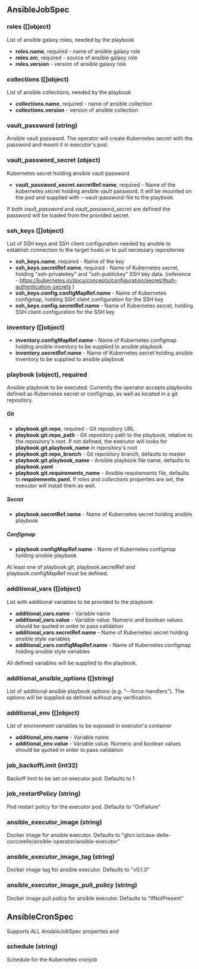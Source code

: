 ## AnsibleJobSpec
### roles ([]object)
List of ansible galaxy roles, needed by the playbook
- **roles.name**, required - name of ansible galaxy role
- **roles.src**, required - source of ansible galaxy role
- **roles.version** - version of ansible galaxy role
### collections ([]object)
List of ansible collections, needed by the playbook
- **collections.name**, required - name of ansible collection
- **collections.version** - version of ansible collection
### vault_password (string)
Ansible vault password. The operator will create Kubernetes secret with the password and mount it in executor's pod.
### vault_password_secret (object)
Kubernetes secret holding ansible vault password
- **vault_password_secret.secretRef.name**, required - Name of the kubernetes secret holding ansible vault password. It will be mounted on the pod and supplied with --vault-password-file to the playbook.

If both *vault_password* and *vault_password_secret* are defined the password will be loaded from the provided secret.
### ssh_keys ([]object)
List of SSH keys and SSH client configuration needed by ansible to establish connection to the target hosts or to pull necessary repositories
- **ssh_keys.name**, required - Name of the key
- **ssh_keys.secretRef.name**, required - Name of Kubernetes secret, holding "ssh-privatekey" and "ssh-publickey" SSH key data. (reference - https://kubernetes.io/docs/concepts/configuration/secret/#ssh-authentication-secrets )
- **ssh_keys.config.configMapRef.name** - Name of Kubernetes configmap, holding SSH client configuration for the SSH key
- **ssh_keys.config.secretRef.name** - Name of Kubernetes secret, holding SSH client configuration for the SSH key
### inventory ([]object)
- **inventory.configMapRef.name** - Name of Kubernetes configmap holding ansible inventory to be supplied to ansible playbook
- **inventory.secretRef.name** - Name of Kubernetes secret holding ansible inventory to be supplied to ansible playbook
### playbook (object), required
Ansible playbook to be executed. Currently the operator accepts playbooks defined as Kubernetes secret or configmap, as well as located in a git repository.
##### Git
- **playbook.git.repo**, required - Git repository URL
- **playbook.git.repo_path** - Git repository path to the playbook, relative to the repository's root. If not defined, the executor will looks for **playbook.git.playbook_name** in repository's root
- **playbook.git.repo_branch** - Git repository branch, defaults to master
- **playbook.git.playbook_name** - Ansible playbook file name, defaults to **playbook.yaml**
- **playbook.git.requirements_name** - Ansible requirements file, defaults to **requirements.yaml**. If *roles* and *collections* properties are set, the executor will install them as well.
##### Secret
- **playbook.secretRef.name** - Name of Kubernetes secret holding ansible playbook
##### Configmap
- **playbook.configMapRef.name** - Name of Kubernetes configmap holding ansible playbook

At least one of playbook.git, playbook.secretRef and playbook.configMapRef must be defined.
### additional_vars ([]object)
List with additional variables to be provided to the playbook
- **additional_vars.name** - Variable name
- **additional_vars.value** - Variable value. Numeric and boolean values should be quoted in order to pass validation
- **additional_vars.secretRef.name** - Name of Kubernetes secret holding ansible style variables
- **additional_vars.configMapRef.name** - Name of Kubernetes configmap holding ansible style variables

All defined variables will be supplied to the playbook.
### additional_ansible_options ([]string)
List of additional ansible playbook options (e.g. "--force-handlers"). The options will be supplied as defined without any verification.
### additional_env ([]object)
List of environment variables to be exposed in executor's container
- **additional_env.name** - Variable name
- **additional_env.value** - Variable value. Numeric and boolean values should be quoted in order to pass validation
### job_backoffLimit (int32)
Backoff limit to be set on executor pod. Defaults to 1
### job_restartPolicy (string)
Pod restart policy for the executor pod. Defaults to "OnFailure"
### ansible_executor_image (string)
Docker image for ansible executor. Defaults to "ghcr.io/casa-delle-coccinelle/ansible-operator/ansible-executor"
### ansible_executor_image_tag (string)
Docker image tag for ansible executor. Defaults to "v0.1.0"
### ansible_executor_image_pull_policy (string)
Docker image pull policy for ansible executor. Defaults to "IfNotPresent"

## AnsibleCronSpec
Supports ALL AnsibleJobSpec properties and
### schedule (string)
Schedule for the Kubernetes cronjob
